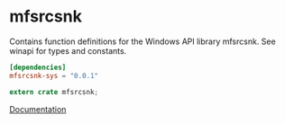 # mfsrcsnk #
Contains function definitions for the Windows API library mfsrcsnk. See winapi for types and constants.

```toml
[dependencies]
mfsrcsnk-sys = "0.0.1"
```

```rust
extern crate mfsrcsnk;
```

[Documentation](https://retep998.github.io/doc/winapi/mfsrcsnk/)
